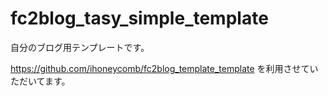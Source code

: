 # fc2blog_tasy_simple_template
自分のブログ用テンプレートです。

https://github.com/ihoneycomb/fc2blog_template_template を利用させていただいてます。


